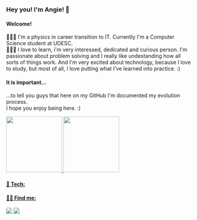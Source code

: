 ### Hey you! I'm Angie! 👋
#### Welcome!

👩🏻‍💻 I'm a physics in career transition to IT. Currently I'm a Computer Science student at UDESC. <br>
👩🏻‍🚀 I love to learn, i'm very interessed, dedicated and curious person. I'm passionate about problem solving and I really like undestanding how all sorts of things work. And I'm very excited about technology, because I love to study, but most of all, I love putting what I've learned into practice. :)

#### It is important...
...to tell you guys that here on my GitHub I'm documented my evolution process. <br>
I hope you enjoy being here. :)

<div>
  <a href="https://github.com/aggsdp">
  <img height="150em" src="https://github-readme-stats.vercel.app/api/top-langs/?username=aggsdp&layout=compact&langs_count=7&theme=dracula"/>
  <img height="150em" src="https://github-readme-stats.vercel.app/api?username=aggsdp&show_icons=true&theme=dracula&include_all_commits=true&count_private=true"/>
</div>
  
  #### &#128295; Tech:
  

  #### ✍🏻 Find me:
  
  <div>

<a href="https://instagram.com/aggsdp" target="_blank"><img src="https://img.shields.io/badge/-Instagram-%23E4405F?style=for-the-badge&logo=instagram&logoColor=white" target="_blank"></a>
<a href="https://www.linkedin.com/in/aggsdp" target="_blank"><img src="https://img.shields.io/badge/-LinkedIn-%230077B5?style=for-the-badge&logo=linkedin&logoColor=white" target="_blank"></a> 

